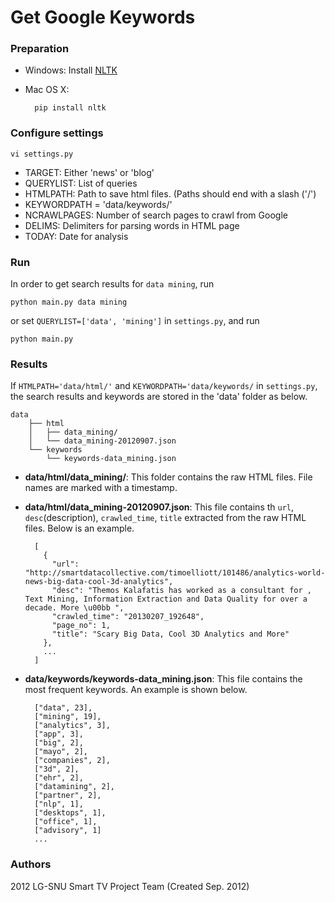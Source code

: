 Get Google Keywords
=================================

### Preparation
- Windows: Install [NLTK](http://nltk.org/install.html) 
- Mac OS X:

		pip install nltk
    
### Configure settings

    vi settings.py

- TARGET: Either 'news' or 'blog'
- QUERYLIST: List of queries
- HTMLPATH: Path to save html files. (Paths should end with a slash ('/')
- KEYWORDPATH = 'data/keywords/'
- NCRAWLPAGES: Number of search pages to crawl from Google
- DELIMS: Delimiters for parsing words in HTML page
- TODAY: Date for analysis

### Run

In order to get search results for `data mining`, run

    python main.py data mining

or set `QUERYLIST=['data', 'mining']` in `settings.py`, and run

    python main.py

### Results
If `HTMLPATH='data/html/'` and `KEYWORDPATH='data/keywords/` in `settings.py`, the search results and keywords are stored in the 'data' folder as below.

    data
        ├── html
        │   ├── data_mining/
        │   └── data_mining-20120907.json
        └── keywords
            └── keywords-data_mining.json

- **data/html/data_mining/**: This folder contains the raw HTML files. File names are marked with a timestamp.
- **data/html/data_mining-20120907.json**: This file contains th `url`, `desc`(description), `crawled_time`, `title` extracted from the raw HTML files. Below is an example.

        [
          {
            "url": "http://smartdatacollective.com/timoelliott/101486/analytics-world-news-big-data-cool-3d-analytics", 
            "desc": "Themos Kalafatis has worked as a consultant for , Text Mining, Information Extraction and Data Quality for over a decade. More \u00bb ", 
            "crawled_time": "20130207_192648",
            "page_no": 1,
            "title": "Scary Big Data, Cool 3D Analytics and More"
          },
          ...
        ]

- **data/keywords/keywords-data_mining.json**: This file contains the most frequent keywords. An example is shown below.

        ["data", 23],
        ["mining", 19],
        ["analytics", 3],
        ["app", 3],
        ["big", 2],
        ["mayo", 2],
        ["companies", 2],
        ["3d", 2],
        ["ehr", 2],
        ["datamining", 2],
        ["partner", 2],
        ["nlp", 1],
        ["desktops", 1],
        ["office", 1],
        ["advisory", 1]
        ...

### Authors
2012 LG-SNU Smart TV Project Team
(Created Sep. 2012)
